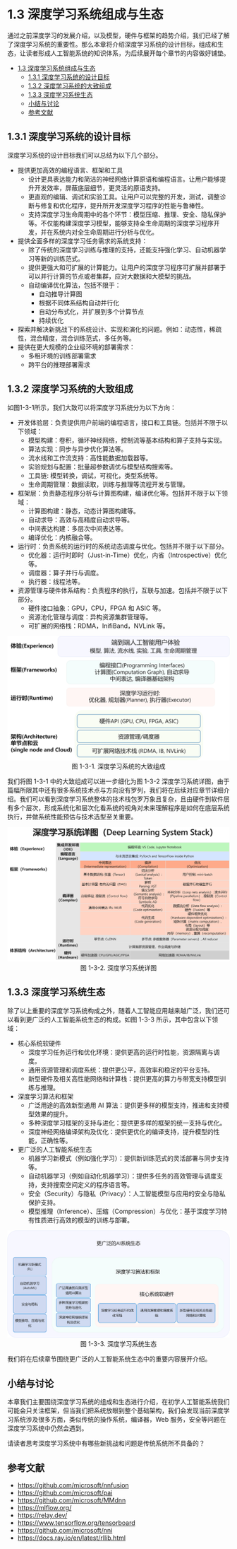 <!--Copyright © Microsoft Corporation. All rights reserved.
  适用于[License](https://github.com/microsoft/AI-System/blob/main/LICENSE)版权许可-->

# 1.3 深度学习系统组成与生态

通过之前深度学习的发展介绍，以及模型，硬件与框架的趋势介绍，我们已经了解了深度学习系统的重要性。那么本章将介绍深度学习系统的设计目标，组成和生态，让读者形成人工智能系统的知识体系，为后续展开每个章节的内容做好铺垫。

- [1.3 深度学习系统组成与生态](#13-深度学习系统组成与生态)
  - [1.3.1 深度学习系统的设计目标](#131-深度学习系统的设计目标)
  - [1.3.2 深度学习系统的大致组成](#132-深度学习系统的大致组成)
  - [1.3.3 深度学习系统生态](#133-深度学习系统生态)
  - [小结与讨论](#小结与讨论)
  - [参考文献](#参考文献)


## 1.3.1 深度学习系统的设计目标

深度学习系统的设计目标我们可以总结为以下几个部分。

- 提供更加高效的编程语言、框架和工具
  - 设计更具表达能力和简洁的神经网络计算原语和编程语言。让用户能够提升开发效率，屏蔽底层细节，更灵活的原语支持。
  - 更直观的编辑、调试和实验工具。让用户可以完整的开发，测试，调整诊断与修复和优化程序，提升所开发深度学习程序的性能与鲁棒性。
  - 支持深度学习生命周期中的各个环节：模型压缩、推理、安全、隐私保护等。不仅能构建深度学习模型，能够支持全生命周期的深度学习程序开发，并在系统内对全生命周期进行分析与优化。
- 提供全面多样的深度学习任务需求的系统支持：
  - 除了传统的深度学习训练与推理的支持，还能支持强化学习、自动机器学习等新的训练范式。
  - 提供更强大和可扩展的计算能力。让用户的深度学习程序可扩展并部署于可以并行计算的节点或者集群，应对大数据和大模型的挑战。
  - 自动编译优化算法，包括不限于：
    - 自动推导计算图
    - 根据不同体系结构自动并行化
    - 自动分布式化，并扩展到多个计算节点
    - 持续优化
- 探索并解决新挑战下的系统设计、实现和演化的问题。例如：动态性，稀疏性，混合精度，混合训练范式，多任务等。
- 提供在更大规模的企业级环境的部署需求：
  - 多租环境的训练部署需求
  - 跨平台的推理部署需求

## 1.3.2 深度学习系统的大致组成

如图1-3-1所示，我们大致可以将深度学习系统分为以下方向：

- 开发体验层：负责提供用户前端的编程语言，接口和工具链。包括并不限于以下领域：
  - 模型构建：卷积，循环神经网络，控制流等基本结构和算子支持与实现。
  - 算法实现：同步与异步优化算法等。
  - 流水线和工作流支持：高性能数据加载器等。
  - 实验规划与配置：批量超参数调优与模型结构搜索等。
  - 工具链: 模型转换，调试，可视化，类型系统等。
  - 生命周期管理：数据读取，训练与推理等流程开发与管理。
- 框架层：负责静态程序分析与计算图构建，编译优化等。包括并不限于以下领域：
  - 计算图构建：静态，动态计算图构建等。
  - 自动求导：高效与高精度自动求导等。
  - 中间表达构建：多层次中间表达等。
  - 编译优化：内核融合等。
- 运行时：负责系统的运行时的系统动态调度与优化。包括并不限于以下部分。
  - 优化器：运行时即时（Just-in-Time）优化，内省（Introspective）优化等。
  - 调度器：算子并行与调度。
  - 执行器：线程池等。
- 资源管理与硬件体系结构：负责程序的执行，互联与加速。包括并不限于以下部分。
  - 硬件接口抽象：GPU，CPU，FPGA 和 ASIC 等。
  - 资源池化管理与调度：异构资源集群管理等。
  - 可扩展的网络栈：RDMA，InifiBand，NVLink 等。

<center><img src="./img/3/3-3-1-dl-sys-stack.png" ch="500" /></center>
<center>图 1-3-1. 深度学习系统的大致组成</center>

我们将图 1-3-1 中的大致组成可以进一步细化为图 1-3-2 深度学习系统详图，由于篇幅所限其中还有很多系统技术点与方向没有罗列，我们将在后续对应章节详细介绍。我们可以看到深度学习系统整体的技术栈包罗万象且复杂，且由硬件到软件层有多个层次，形成系统化和层次化看系统的视角对未来理解程序是如何在底层系统执行，并做系统性能预估与技术选型至关重要。

<center><img src="./img/3/3-3-3-deeplearningsysstack.png" ch="500" /></center>
<center>图 1-3-2. 深度学习系统详图</center>

## 1.3.3 深度学习系统生态

除了以上重要的深度学习系统构成之外，随着人工智能应用越来越广泛，我们还可以看到更广泛的人工智能系统生态的构成。如图 1-3-3 所示，其中包含以下领域：

- 核心系统软硬件
  - 深度学习任务运行和优化环境：提供更高的运行时性能，资源隔离与调度。
  - 通用资源管理和调度系统：提供更公平，高效率和稳定的平台支持。
  - 新型硬件及相关高性能网络和计算栈：提供更高的算力与带宽支持模型训练与推理。
- 深度学习算法和框架
  - 广泛用途的高效新型通用 AI 算法：提供更多样的模型支持，推进和支持模型效果的提升。
  - 多种深度学习框架的支持与进化：提供更多样的框架的统一支持与优化。
  - 深度神经网络编译架构及优化：提供更优化的编译支持，提升模型的性能，正确性等。
- 更广泛的人工智能系统生态
  - 机器学习新模式（例如强化学习）：提供新训练范式的灵活部署与同步支持等。
  - 自动机器学习（例如自动化机器学习）：提供多任务的高效管理与调度支持，支持搜索空间定义的程序语言等。
  - 安全（Security）与隐私（Privacy）：人工智能模型与应用的安全与隐私保护支持。
  - 模型推理（Inference）、压缩（Compression）与优化：基于深度学习特有性质进行高效的模型的训练与部署。

<center><img src="./img/3/3-3-2-dl-ecosystem.png" ch="500" /></center>
<center>图 1-3-3. 深度学习系统生态</center>

我们将在后续章节围绕更广泛的人工智能系统生态中的重要内容展开介绍。

## 小结与讨论

本章我们主要围绕深度学习系统的组成和生态进行介绍，在初学人工智能系统我们可能会只关注框架，但当我们把系统放眼到整个基础架构，我们会发现当前深度学习系统涉及很多方面，类似传统的操作系统，编译器，Web 服务，安全等问题在深度学习系统中仍然会遇到。

请读者思考深度学习系统中有哪些新挑战和问题是传统系统所不具备的？

## 参考文献
- https://github.com/microsoft/nnfusion
- https://github.com/microsoft/pai
- https://github.com/microsoft/MMdnn
- https://mlflow.org/
- https://relay.dev/
- https://www.tensorflow.org/tensorboard
- https://github.com/microsoft/nni
- https://docs.ray.io/en/latest/rllib.html
